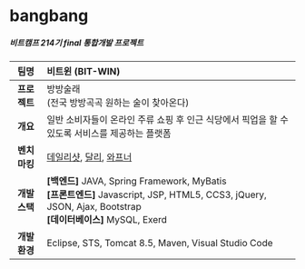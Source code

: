 # bangbang

##### 비트캠프 214기 final 통합개발 프로젝트
|**팀명**|비트윈 (BIT-WIN)|
|:----------:|:-------------|
|**프로젝트**|방방술래<br />(전국 방방곡곡 원하는 술이 찾아온다)|
|**개요**|일반 소비자들이 온라인 주류 쇼핑 후 인근 식당에서 픽업을 할 수 있도록 서비스를 제공하는 플랫폼|
|**벤치마킹**|[데일리샷](https://www.dailyshot.co/), [달리](https://www.daligo.co.kr/), [와프너](https://www.wapener.com/)|
|**개발스택**|**\[백엔드\]** JAVA, Spring Framework, MyBatis<br />**\[프론트엔드\]** Javascript, JSP, HTML5, CCS3, jQuery, JSON, Ajax, Bootstrap<br />**\[데이터베이스\]** MySQL, Exerd|
|**개발환경**|Eclipse, STS, Tomcat 8.5, Maven, Visual Studio Code|